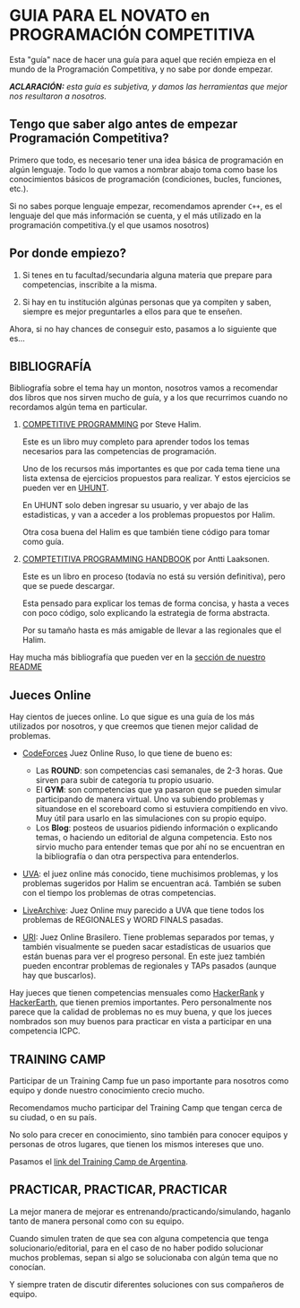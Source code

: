 # GUIA PARA EL NOVATO en PROGRAMACIÓN COMPETITIVA

Esta "guía" nace de hacer una guía para aquel que recién empieza en el mundo de la Programación Competitiva, y no sabe por donde empezar.

***ACLARACIÓN:*** *esta guía es subjetiva, y damos las herramientas que mejor nos resultaron a nosotros.*


## Tengo que saber algo antes de empezar Programación Competitiva?

Primero que todo, es necesario tener una idea básica de programación en algún lenguaje. Todo lo que vamos a nombrar abajo toma como base los conocimientos básicos de programación (condiciones, bucles, funciones, etc.).

Si no sabes porque lenguaje empezar, recomendamos aprender `C++`, es el lenguaje del que más información se cuenta, y el más utilizado en la programación competitiva.(y el que usamos nosotros)

##  Por donde empiezo?

1. Si tenes en tu facultad/secundaria alguna materia que prepare para competencias, inscribite a la misma.

2. Si hay en tu institución algúnas personas que ya compiten y saben, siempre es mejor preguntarles a ellos para que te enseñen.

Ahora, si no hay chances de conseguir esto, pasamos a lo siguiente que es...

## BIBLIOGRAFÍA

Bibliografía sobre el tema hay un monton, nosotros vamos a recomendar dos libros que nos sirven mucho de guía, y a los que recurrimos cuando no recordamos algún tema en particular.

1. [COMPETITIVE PROGRAMMING](https://cpbook.net/#CP3details) por Steve Halim.
  
   Este es un libro muy completo para aprender todos los temas necesarios para las competencias de programación.

   Uno de los recursos más importantes es que por cada tema tiene una lista extensa de ejercicios propuestos para realizar. Y estos ejercicios se pueden ver en [UHUNT](https://uhunt.onlinejudge.org/).

   En UHUNT solo deben ingresar su usuario, y ver abajo de las estadisticas, y van a acceder a los problemas propuestos por Halim.

   Otra cosa buena del Halim es que también tiene código para tomar como guía.

2. [COMPTETITIVA PROGRAMMING HANDBOOK](https://cses.fi/book.html) por Antti Laaksonen.

   Este es un libro en proceso (todavía no está su versión definitiva), pero que se puede descargar.
   
   Esta pensado para explicar los temas de forma concisa, y hasta a veces con poco código, solo explicando la estrategia de forma abstracta.

   Por su tamaño hasta es más amigable de llevar a las regionales que el Halim.

Hay mucha más bibliografía que pueden ver en la [sección de nuestro README](https://github.com/matramos/elrejunte/#bibliografía)

## Jueces Online

Hay cientos de jueces online. Lo que sigue es una guía de los más utilizados por nosotros, y que creemos que tienen mejor calidad de problemas.

* [CodeForces](http://codeforces.com/) Juez Online Ruso, lo que tiene de bueno es:
      
  * Las **ROUND**: son competencias casi semanales, de 2-3 horas. Que sirven para subir de categoría tu propio usuario.
  * El **GYM**: son competencias que ya pasaron que se pueden simular participando de manera virtual. Uno va subiendo problemas y situandose en el scoreboard como si estuviera compitiendo en vivo. Muy útil para usarlo en las simulaciones con su propio equipo.
  * Los **Blog**: posteos de usuarios pidiendo información o explicando temas, o haciendo un editorial de alguna competencia. Esto nos sirvio mucho para entender temas que por ahí no se encuentran en la bibliografía o dan otra perspectiva para entenderlos.
* [UVA](https://uva.onlinejudge.org/): el juez online más conocido, tiene muchisimos problemas, y los problemas sugeridos por Halim se encuentran acá. También se suben con el tiempo los problemas de otras competencias.
* [LiveArchive](https://icpcarchive.ecs.baylor.edu/): Juez Online muy parecido a UVA que tiene todos los problemas de REGIONALES y WORD FINALS pasadas.
* [URI](https://www.urionlinejudge.com.br/): Juez Online Brasilero. Tiene problemas separados por temas, y también visualmente se pueden sacar estadísticas de usuarios que están buenas para ver el progreso personal. En este juez también pueden encontrar problemas de regionales y TAPs pasados (aunque hay que buscarlos).

Hay jueces que tienen competencias mensuales como [HackerRank](https://www.hackerrank.com/) y [HackerEarth](https://www.hackerearth.com/), que tienen premios importantes. Pero personalmente nos parece que la calidad de problemas no es muy buena, y que los jueces nombrados son muy buenos para practicar en vista a participar en una competencia ICPC.

## TRAINING CAMP

Participar de un Training Camp fue un paso importante para nosotros como equipo y donde nuestro conocimiento crecio mucho.

Recomendamos mucho participar del Training Camp que tengan cerca de su ciudad, o en su país.

No solo para crecer en conocimiento, sino también para conocer equipos y personas de otros lugares, que tienen los mismos intereses que uno.

Pasamos el [link del Training Camp de Argentina](https://tc-arg.tk/).

## PRACTICAR, PRACTICAR, PRACTICAR

La mejor manera de mejorar es entrenando/practicando/simulando, haganlo tanto de manera personal como con su equipo.

Cuando simulen traten de que sea con alguna competencia que tenga solucionario/editorial, para en el caso de no haber podido solucionar muchos problemas, sepan si algo se solucionaba con algún tema que no conocían.

Y siempre traten de discutir diferentes soluciones con sus compañeros de equipo.

